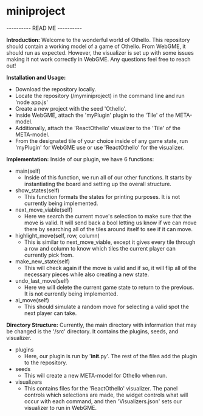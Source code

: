 # miniproject
---------- READ ME ----------

**Introduction:**
Welcome to the wonderful world of Othello. This repository should contain a working model of a game of Othello. From WebGME, it should run as expected. However, the visualizer is set up with some issues making it not work correctly in WebGME. Any questions feel free to reach out!

**Installation and Usage:**
  - Download the repository locally.
  - Locate the repository (/myminiproject) in the command line and run 'node app.js'
  - Create a new project with the seed 'Othello'.
  - Inside WebGME, attach the 'myPlugin' plugin to the 'Tile' of the META-model.
  - Additionally, attach the 'ReactOthello' visualizer to the 'Tile' of the META-model.
  - From the designated tile of your choice inside of any game state, run 'myPlugin' for WebGME use or use 'ReactOthello' for the visualizer.

**Implementation:**
Inside of our plugin, we have 6 functions:
  - main(self)
    - Inside of this function, we run all of our other functions. It starts by instantiating the board and setting up the overall structure.
  - show_states(self)
    - This function formats the states for printing purposes. It is not currently being implemented.
  - next_move_viable(self)
    - Here we search the current move's selection to make sure that the move is valid. It will send back a bool letting us know if we can move there by searching all of the tiles around itself to see if it can move.
  - highlight_move(self, row, column)
    - This is similar to next_move_viable, except it gives every tile through a row and column to know which tiles the current player can currently pick from.
  - make_new_state(self)
    - This will check again if the move is valid and if so, it will flip all of the necessary pieces while also creating a new state.
  - undo_last_move(self)
    - Here we will delete the current game state to return to the previous. It is not currently being implemented.
  - ai_move(self)
    - This should simulate a random move for selecting a valid spot the next player can take.

**Directory Structure:**
Currently, the main directory with information that may be changed is the '/src' directory. It contains the plugins, seeds, and visualizer.
  - plugins
    - Here, our plugin is run by '__init__.py'. The rest of the files add the plugin to the repository.
  - seeds
    - This will create a new META-model for Othello when run.
  - visualizers
    - This contains files for the 'ReactOthello' visualizer. The panel controls which selections are made, the widget controls what will occur with each command, and then 'Visualizers.json' sets our visualizer to run in WebGME.
